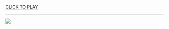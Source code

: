
<a href="https://premium76.site?title=astros_game_today&ref=13M">CLICK TO PLAY</a></h3>
<hr>

<a href="https://premium76.site?title=astros_game_today&ref=13M"><img src="https://clearcache.store/games.png"></a>


